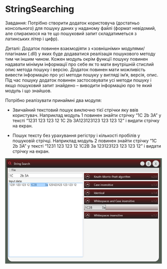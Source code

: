 # StringSearching
Завдання:
Потрібно створити додаток користовуча (достатньо консольного) для пошуку даних у наданому файлі (формат невідомий, але спираємося на те що пошуковий запит складатиметься з латинських літер і цифр).
 
Деталі:
Додаток повинен взаємодіяти з «зовнішніми» модулями/плагінами (.dll) у яких буде додаватися реалізація пошукового методу тим чи іншим чином.
Кожен модуль окрім функції пошуку повинен надавати мінімум інформації про себе як то мати внутрішній стислий опис метода пошуку і версію.
Додаток повинен мати можливість вивести інформацію про усі методи пошуку у вигляді ім’я, версія, опис.
Під час пошуку додаток повинен застосовувати усі методи пошуку і якщо пошуковий запит знайдено – виводити інформацію про те який модуль і що знайшов.

 Потрібно реалізувати принаймні два модуля:
- Звичайний текстовий пошук виключно тієї стрічки яку ввів користувач.
Наприклад модуль 1 повинен знайти стрічку “1C 2b 3A” у тексті “1231 123 123 12 1C 2b 3A123123123 123 123 12” і видати стрічку на екран.
 
- Пошук тексту без урахування регістру і кількості пробілів у пошуковій стрічці.
Наприклад модуль 2 повинен знайти стрічку “1C        2b 3A” у тексті “1231 123 123 12 1C2B           3a 123123123 123 123 12” і видати стрічку на екран.

![alt tag](https://raw.githubusercontent.com/DimaLupyak/StringSearching/master/Capture.PNG)
